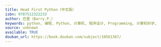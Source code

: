 ```yaml
---
title: Head First Python（中文版）
isbn: 9787512322233
author: 巴里（Barry.P.）
keywords: python, 编程, Python, 计算机, 程序设计, Programming, 计算机科学, IT
source: unknown
available: TRUE
douban_url: https://book.douban.com/subject/10561367/
---
```

